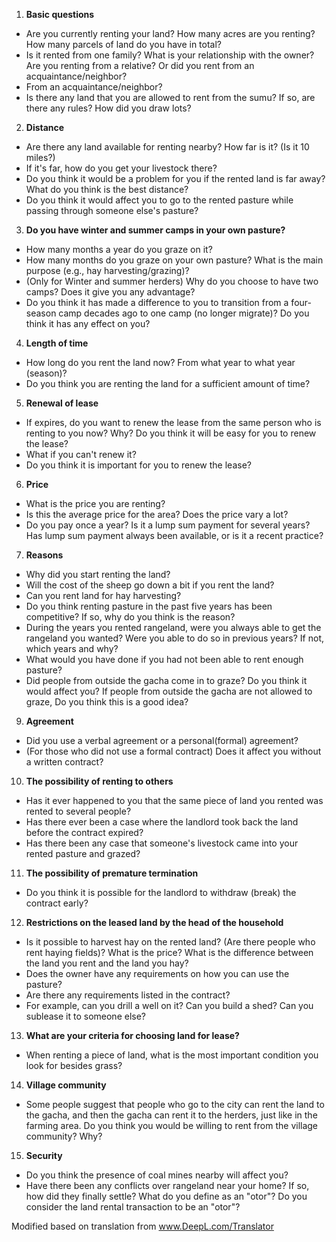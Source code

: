 1. **Basic questions**
* Are you currently renting your land? How many acres are you renting? How many parcels of land do you have in total?
* Is it rented from one family? What is your relationship with the owner? Are you renting from a relative? Or did you rent from an acquaintance/neighbor?
* From an acquaintance/neighbor?
* Is there any land that you are allowed to rent from the sumu? If so, are there any rules? How did you draw lots?
 
2. **Distance**
* Are there any land available for renting nearby? How far is it? (Is it 10 miles?)
* If it's far, how do you get your livestock there?
* Do you think it would be a problem for you if the rented land is far away? What do you think is the best distance?
* Do you think it would affect you to go to the rented pasture while passing through someone else's pasture?

3. **Do you have winter and summer camps in your own pasture?**
* How many months a year do you graze on it?
* How many months do you graze on your own pasture? What is the main purpose (e.g., hay harvesting/grazing)?
* (Only for Winter and summer herders) Why do you choose to have two camps? Does it give you any advantage?
* Do you think it has made a difference to you to transition from a four-season camp decades ago to one camp (no longer migrate)? Do you think it has any effect on you? 

4. **Length of time**
* How long do you rent the land now? From what year to what year (season)?
* Do you think you are renting the land for a sufficient amount of time? 

5. **Renewal of lease**
* If expires, do you want to renew the lease from the same person who is renting to you now? Why? Do you think it will be easy for you to renew the lease?
* What if you can't renew it?
* Do you think it is important for you to renew the lease? 

6. **Price**
* What is the price you are renting?
* Is this the average price for the area? Does the price vary a lot?
* Do you pay once a year? Is it a lump sum payment for several years? Has lump sum payment always been available, or is it a recent practice?

7. **Reasons**
* Why did you start renting the land?
* Will the cost of the sheep go down a bit if you rent the land?
* Can you rent land for hay harvesting?
* Do you think renting pasture in the past five years has been competitive? If so, why do you think is the reason?
* During the years you rented rangeland, were you always able to get the rangeland you wanted? Were you able to do so in previous years? If not, which years and why?
* What would you have done if you had not been able to rent enough pasture?
* Did people from outside the gacha come in to graze? Do you think it would affect you? If people from outside the gacha are not allowed to graze, Do you think this is a good idea?

9. **Agreement**
* Did you use a verbal agreement or a personal(formal) agreement?
* (For those who did not use a formal contract) Does it affect you without a written contract?

10. **The possibility of renting to others**
* Has it ever happened to you that the same piece of land you rented was rented to several people?
* Has there ever been a case where the landlord took back the land before the contract expired?
* Has there been any case that someone's livestock came into your rented pasture and grazed?

11. **The possibility of premature termination**
* Do you think it is possible for the landlord to withdraw (break) the contract early? 

12. **Restrictions on the leased land by the head of the household**
* Is it possible to harvest hay on the rented land? (Are there people who rent haying fields)? What is the price? What is the difference between the land you rent and the land you hay?
* Does the owner have any requirements on how you can use the pasture?
* Are there any requirements listed in the contract?
* For example, can you drill a well on it? Can you build a shed? Can you sublease it to someone else?

13. **What are your criteria for choosing land for lease?**
* When renting a piece of land, what is the most important condition you look for besides grass? 

14. **Village community**
* Some people suggest that people who go to the city can rent the land to the gacha, and then the gacha can rent it to the herders, just like in the farming area. Do you think you would be willing to rent from the village community? Why?

15. **Security**
* Do you think the presence of coal mines nearby will affect you?
* Have there been any conflicts over rangeland near your home? If so, how did they finally settle? What do you define as an "otor"? Do you consider the land rental transaction to be an "otor"?

Modified based on translation from www.DeepL.com/Translator
